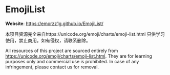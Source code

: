 # EmojiList

**Website**: https://emorzz1g.github.io/EmojiList/

本项目资源完全来自https://unicode.org/emoji/charts/emoji-list.html
只供学习使用，禁止商用。如有侵权，请联系删除。

All resources of this project are sourced entirely from https://unicode.org/emoji/charts/emoji-list.html. They are for learning purposes only and commercial use is prohibited. In case of any infringement, please contact us for removal.